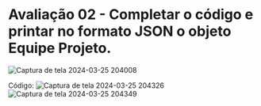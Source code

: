 # Avaliação 02 - Completar o código e printar no formato JSON o objeto Equipe Projeto.

![Captura de tela 2024-03-25 204008](https://github.com/Jenni201206/pdm2-241/assets/131280055/8b489c77-73b9-483c-b615-da55fd06293b)

Código:
![Captura de tela 2024-03-25 204326](https://github.com/Jenni201206/pdm2-241/assets/131280055/7b4c6d5d-d160-45d0-8fea-0a7fb10fc9c0)
![Captura de tela 2024-03-25 204349](https://github.com/Jenni201206/pdm2-241/assets/131280055/b6b2f1ad-3b2a-4eb5-b6d3-a84c68acff5b)
